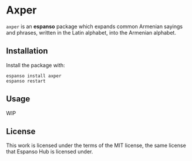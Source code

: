 # Axper

`axper` is an **espanso** package which expands common Armenian sayings and phrases, written
in the Latin alphabet, into the Armenian alphabet.

## Installation

Install the package with:

```shell
espanso install axper
espanso restart
```

## Usage

WIP

## License

This work is licensed under the terms of the MIT license, the same license that Espanso
Hub is licensed under.
